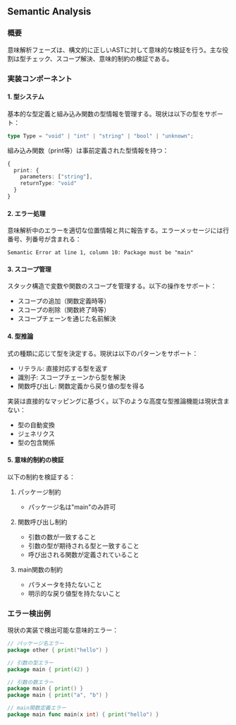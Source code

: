 ## Semantic Analysis

### 概要

意味解析フェーズは、構文的に正しいASTに対して意味的な検証を行う。主な役割は型チェック、スコープ解決、意味的制約の検証である。

### 実装コンポーネント

#### 1. 型システム

基本的な型定義と組み込み関数の型情報を管理する。現状は以下の型をサポート：

```typescript
type Type = "void" | "int" | "string" | "bool" | "unknown";
```

組み込み関数（print等）は事前定義された型情報を持つ：

```typescript
{
  print: {
    parameters: ["string"],
    returnType: "void"
  }
}
```

#### 2. エラー処理

意味解析中のエラーを適切な位置情報と共に報告する。エラーメッセージには行番号、列番号が含まれる：

```
Semantic Error at line 1, column 10: Package must be "main"
```

#### 3. スコープ管理

スタック構造で変数や関数のスコープを管理する。以下の操作をサポート：

- スコープの追加（関数定義時等）
- スコープの削除（関数終了時等）
- スコープチェーンを通じた名前解決

#### 4. 型推論

式の種類に応じて型を決定する。現状は以下のパターンをサポート：

- リテラル: 直接対応する型を返す
- 識別子: スコープチェーンから型を解決
- 関数呼び出し: 関数定義から戻り値の型を得る

実装は直接的なマッピングに基づく。以下のような高度な型推論機能は現状含まない：

- 型の自動変換
- ジェネリクス
- 型の包含関係

#### 5. 意味的制約の検証

以下の制約を検証する：

1. パッケージ制約
   - パッケージ名は"main"のみ許可

2. 関数呼び出し制約
   - 引数の数が一致すること
   - 引数の型が期待される型と一致すること
   - 呼び出される関数が定義されていること

3. main関数の制約
   - パラメータを持たないこと
   - 明示的な戻り値型を持たないこと

### エラー検出例

現状の実装で検出可能な意味的エラー：

```go
// パッケージ名エラー
package other { print("hello") }

// 引数の型エラー
package main { print(42) }

// 引数の数エラー
package main { print() }
package main { print("a", "b") }

// main関数定義エラー
package main func main(x int) { print("hello") }
```
